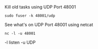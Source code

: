 Kill old tasks using UDP Port 48001

`sudo fuser -k 48001/udp`

See what's on UDP Port 48001 using netcat

`nc -l -u 48001`

-l listen
-u UDP
